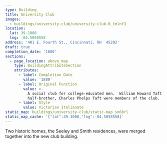```yaml
---
type: Building
title: University Club
images:
  - buildings/university-club/university-club-0_tmlnf3
location:
  lat: 39.1008
  lng: -84.5058558
address: '401 E. Fourth St., Cincinnati, OH  45202'
draft: true
completion_date: '1880'
sections:
  - page_location: above_map
    type: BuildingAttributeSection
    attributes:
      - label: Completion Date
        value: '1880'
      - label: Original Function
        value: >-
          A social club for college-educated men.  William Howard Taft and his
          half-brother, Charles Phelps Taft were members of the club.
      - label: Style
        value: Victorian Italianate
static_map: buildings/university-club/static-map_sn68rl
static_map_cache: '{"lat":39.1008,"lng":-84.5058558}'
---
```


Two historic homes, the Seeley and Smith residences, were merged together into the new club building.
